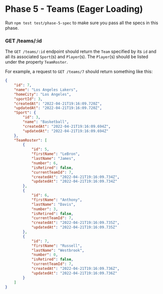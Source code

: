# Phase 5 - Teams (Eager Loading)

Run `npm test test/phase-5-spec` to make sure you pass all the specs in this
phase.

### GET /teams/:id

The `GET /teams/:id` endpoint should return the `Team` specified by its
`id` and all its associated `Sport`(s) and `Player`(s). The `Player`(s) should be listed under the property `TeamRoster`.

For example, a request to `GET /teams/7` should return something like this:

```json
{
    "id": 7,
    "name": "Los Angeles Lakers",
    "homeCity": "Los Angeles",
    "sportId": 3,
    "createdAt": "2022-04-21T19:16:09.720Z",
    "updatedAt": "2022-04-21T19:16:09.720Z",
    "Sport": {
        "id": 3,
        "name": "Basketball",
        "createdAt": "2022-04-21T19:16:09.694Z",
        "updatedAt": "2022-04-21T19:16:09.694Z"
    },
    "TeamRoster": [
        {
            "id": 5,
            "firstName": "LeBron",
            "lastName": "James",
            "number": 6,
            "isRetired": false,
            "currentTeamId": 7,
            "createdAt": "2022-04-21T19:16:09.734Z",
            "updatedAt": "2022-04-21T19:16:09.734Z"
        },
        {
            "id": 6,
            "firstName": "Anthony",
            "lastName": "Davis",
            "number": 3,
            "isRetired": false,
            "currentTeamId": 7,
            "createdAt": "2022-04-21T19:16:09.735Z",
            "updatedAt": "2022-04-21T19:16:09.735Z"
        },
        {
            "id": 7,
            "firstName": "Russell",
            "lastName": "Westbrook",
            "number": 0,
            "isRetired": false,
            "currentTeamId": 7,
            "createdAt": "2022-04-21T19:16:09.736Z",
            "updatedAt": "2022-04-21T19:16:09.736Z"
        }
    ]
}
```
